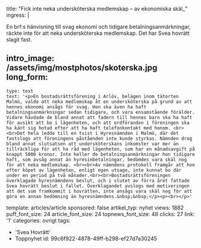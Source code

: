 title: "Fick inte neka undersköterska medlemskap – av ekonomiska skäl\_"
ingress: |
  <p>En brf:s hänvisning till svag ekonomi och tidigare betalningsanmärkningar, räckte inte för att neka undersköterska medlemskap. Det har Svea hovrätt slagit fast.
  </p>
  
intro_image: /assets/img/mostphotos/skoterska.jpg
long_form:
  -
    type: text
    text: '<p>En bostadsrättsförening i Arlöv, belägen inom tätorten Malmö, valde att neka medlemskap åt en undersköterska på grund av att hennes ekonomi ansågs för svag. Hon ska även ha haft betalningsanmärkningar sedan tidigare, och vara ensamstående förälder. Vidare hävdade de bland annat att fadern till hennes barn ska ha haft för avsikt att bo i lägenheten, och att ordföranden i föreningen ska ha känt sig hotad efter att ha haft telefonkontakt med honom. <br><br>Det hela ledde till en tvist i Hyresnämnden i Malmö, där det fastslogs att föreningens påståenden inte kunde styrkas. Nämnden drog bland annat slutsatsen att undersköterskans inkomster var mer än tillräckliga för att ha råd med lägenheten, som har en månadsavgift på knappt 5000 kronor. Inte heller de betalningsanmärkningar hon tidigare haft, som avsåg annat än hyresinbetalningar, bedömdes vara skäl nog för att neka medlemskap. <br><br>Av nämndens protokoll framgår att hon efter köpet av lägenheten, enligt egen utsago, inte kunnat bo där under en period på två månader.<br><br>Bostadsrättsföreningen överklagade hyresnämndens beslut, och i slutet av förra året fattade Svea hovrätt beslut i fallet. Överklagandet avslogs med motiveringen att det som framkommit i hovrätten, inte ansågs vara skäl nog för att göra en annan bedömning än hyresnämndens.&nbsp;&nbsp;</p><p><br></p>'
template: articles/article
sponsored: false
artikel_typ: nyhet
views: 1882
puff_font_size: 24
article_font_size: 24
topnews_font_size: 48
clicks: 27
link: '1'
categories: ovrigt
tags:
  - 'Svea Hovrätt'
  - Toppnyhet
id: 99c6f922-4878-49ff-b298-ef27d7a30245

